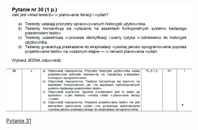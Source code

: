 ![img.png](../Pytania/screeny/img_29.png)
![img.png](screeny/img_29.png)

[Pytanie 31](../Pytania/Pyt_31.md)